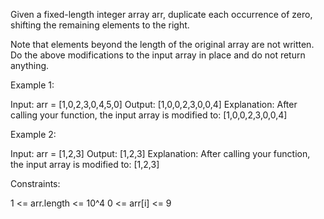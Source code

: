 Given a fixed-length integer array arr, duplicate each occurrence of zero,
shifting the remaining elements to the right.

Note that elements beyond the length of the original array are not written.
Do the above modifications to the input array in place and do not return
anything.


Example 1:


Input: arr = [1,0,2,3,0,4,5,0]
Output: [1,0,0,2,3,0,0,4]
Explanation: After calling your function, the input array is modified to:
[1,0,0,2,3,0,0,4]


Example 2:


Input: arr = [1,2,3]
Output: [1,2,3]
Explanation: After calling your function, the input array is modified to:
[1,2,3]



Constraints:


1 <= arr.length <= 10^4
0 <= arr[i] <= 9




